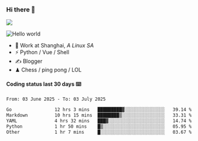 ### Hi there 👋
![](https://komarev.com/ghpvc/?username=Xuhandsome)


<img src="https://github-readme-stats.vercel.app/api?username=XuHandsome&show_icons=true&theme=merko" alt="Hello world">

<br/>

- 🍻  Work at Shanghai, _A Linux SA_
- ⚡  Python / Vue / Shell
- ✍️  Blogger
- ♟  Chess / ping pong / LOL

#### Coding status last 30 days ⌨️

<!--START_SECTION:waka-->

```txt
From: 03 June 2025 - To: 03 July 2025

Go                12 hrs 3 mins   █████████▓░░░░░░░░░░░░░░░   39.14 %
Markdown          10 hrs 15 mins  ████████▒░░░░░░░░░░░░░░░░   33.31 %
YAML              4 hrs 32 mins   ███▓░░░░░░░░░░░░░░░░░░░░░   14.74 %
Python            1 hr 50 mins    █▒░░░░░░░░░░░░░░░░░░░░░░░   05.95 %
Other             1 hr 7 mins     █░░░░░░░░░░░░░░░░░░░░░░░░   03.67 %
```

<!--END_SECTION:waka-->
